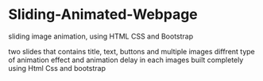 # Sliding-Animated-Webpage
sliding image animation, using HTML CSS and Bootstrap

two slides that contains title, text, buttons and multiple images
diffrent type of animation effect and animation delay in each images built completely using Html Css and bootstrap
